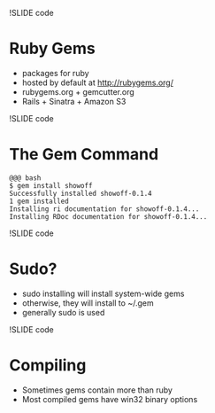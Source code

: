 !SLIDE code
# Ruby Gems #

*  packages for ruby
*  hosted by default at http://rubygems.org/
*  rubygems.org + gemcutter.org
*  Rails + Sinatra + Amazon S3

!SLIDE code
# The Gem Command #

    @@@ bash
    $ gem install showoff
    Successfully installed showoff-0.1.4
    1 gem installed
    Installing ri documentation for showoff-0.1.4...
    Installing RDoc documentation for showoff-0.1.4...

!SLIDE code
# Sudo? #

*  sudo installing will install system-wide gems
*  otherwise, they will install to ~/.gem
*  generally sudo is used

!SLIDE code
# Compiling #

*  Sometimes gems contain more than ruby
*  Most compiled gems have win32 binary options
